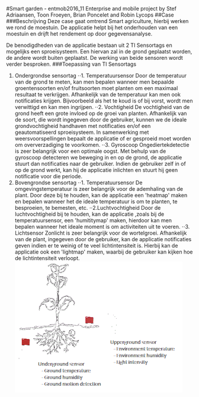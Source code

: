 ﻿#Smart garden - entmob2016_11
Enterprise and mobile project by Stef Adriaansen, Toon Froeyen, Brian Poncelet and Robin Lycops
##Case
###Beschrijving
Deze case gaat omtrend Smart agriculture, hierbij werken we rond de moestuin.
De applicatie helpt bij het onderhouden van een moestuin en drijft het rendement op door gegevensanalyse.

De benodigdheden van de applicatie bestaan uit 2 TI Sensortags en mogelijks een sproeisysteem. Een hiervan zal in de grond geplaatst worden, de andere wordt buiten geplaatst. De werking van beide sensoren wordt verder besproken.
###Toepassing van TI Sensortags
1. Ondergrondse sensortag
⋅⋅1. Temperatuursensor
Door de temperatuur van de grond te meten, kan men bepalen wanneer men bepaalde groentensoorten en/of fruitsoorten moet planten om een maximaal resultaat te verkrijgen.
Afhankelijk van de temperatuur kan men ook notificaties krijgen. Bijvoorbeeld als het te koud is of bij vorst, wordt men verwittigd en kan men ingrijpen.
⋅⋅2. Vochtigheid
De vochtigheid van de grond heeft een grote invloed op de groei van planten. Afhankelijk van de soort, die wordt ingegeven door de gebruiker, kunnen we de ideale grondvochtigheid handhaven met notificaties en/of een geautomatiseerd sproeisysteem. In samenwerking met weersvoorspellingen bepaalt de applicatie of er gesproeid moet worden om oververzadiging te voorkomen.
⋅⋅3. Gyroscoop
Ongediertekdetectie is zeer belangrijk voor een optimale oogst. Met behulp van de gyroscoop detecteren we beweging in en op de grond, de applicatie stuurt dan notificaties naar de gebruiker.
Indien de gebruiker zelf in of op de grond werkt, kan hij de applicatie inlichten en stuurt hij geen notificatie voor die periode.
2. Bovengrondse sensortag
⋅⋅1. Temperatuursensor
De omgevingstemperatuur is zeer belangrijk voor de ademhaling van de plant. Door deze bij te houden, kan de applicatie een 'heatmap' maken en bepalen wanneer het de ideale temperatuur is om te planten, te besproeien, te bemesten, etc.
⋅⋅2.Luchtvochtigheid
Door de luchtvochtigheid bij te houden, kan de applicatie ,zoals bij de temperatuursensor, een 'humititymap' maken, hierdoor kan men bepalen wanneer het ideale moment is om activiteiten uit te voeren.
⋅⋅3. Lichtsensor
Zonlicht is zeer belangrijk voor de wortelgroei. Afhankelijk van de plant, ingegeven door de gebruiker, kan de applicatie notificaties geven indien er te weinig of te veel lichtintensiteit is.
Hierbij kan de applicatie ook een 'lightmap' maken, waarbij de gebruiker kan kijken hoe de lichtintensiteit verloopt. 
![Afbeelding is momenteel niet beschikbaar](Resources/crops.jpg)